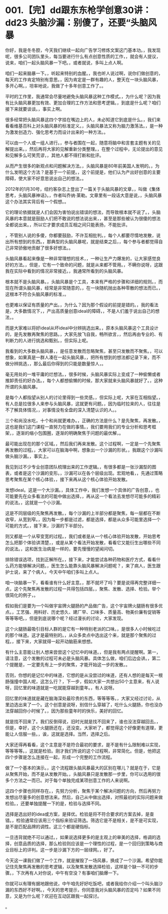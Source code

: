 # 001.【完】dd跟东东枪学创意30讲：dd23 头脑沙漏：别傻了，还要“头脑风暴

你好，我是冬冬腔，今天我们继续一起向广告学习修炼文案这门基本功。，我发现呢，很多公司团队里头，每当要进行什么有点创意性质的工作，，就会有人提议，说来，咱们一起头脑风暴一下吧。，或者就说，多叫上点人啊。

咱们一起来脑暴一下。，听起来特别的血腥。，我也听人说过啊，说你们做创意的，每天的工作肯定特别有意思。，因为肯定是一群有趣的人，整天在一块头脑风暴，多开心啊。，坦率地说，我做了十多年创意工作了。。

平时的工作里，我通常会尽量地避免头脑风暴这种工作模式。，为什么呢？因为我有比头脑风暴更加有效、更加合理的工作方法和思考逻辑。，到底是什么呢？咱们接下来就要谈谈。，事实上啊。

很多经常把头脑风暴这四个字挂在嘴边上的人，未必知道它到底是什么。，我们来看看维基百科上对头脑风暴的标准定义。，头脑风暴法又称为脑力激荡法。，是一种为激发创造力、强化思考力而设计出来的一种方法。。

可以由一个人或一组人进行。，参与者围在一起，随意将脑中和言套主题有关的见解提出来。，然后再将大家的见解重新分类整理。，在整个过程中，无论提出的意见和见解多么可笑荒谬，，其他人都不得打断和批评。

从而产生很多的新观点和问题解决方法。，头脑风暴是80年前美国人发明的。，为什么发明这个方法？是基于一个前提。，这个前提是，他们认为产出好创意的主要障碍，使大家不好意思说出自己的想法。。

2012年的1月30号，纽约客杂志上登出了一篇关于头脑风暴的文章，，叫做《集体思考，头脑风暴神话》。，作者叫乔纳·莱勒。文章里有一段话大意是说，，头脑风暴这个办法其实背后有一个假想。。

它的理论依据就是人们会因为害怕说出错误的想法，而导致根本就不说了。，头脑风暴的本意就是鼓励人们把不敢说的想法说出来，，甚至是那些被认为很傻的想法全都说出来。，所以它才要求成员互相之间只能表扬，不能批评。

，不管别人说的多傻，你都要鼓励，不许互相批判。，每个人都要尽情地发散，说出所有想到的东西。，那典型的头脑风暴呢，就是结束之后，，每个参与者都觉得自己非常骄傲地贡献了很多好想法。。

头脑风暴看起来像是一种非常理想的技术，，一种让生产力爆发的，让大家感觉良好的方法。，但是，它有一个致命的问题，就是从来都不管用。，不瞒你说呀，这跟我在实际中看到的情况非常接近。，我通常所看到的头脑风暴。

根本就不是头脑风暴。，头脑风暴是个工具，本来有严格的步骤和详细的规则。，而现在所谓头脑风暴，经常是非常随意的，，在一块随机抛出各种零散的想法而已。，这根本不符合头脑风暴的标准，。

也更难以保证有质量的产出。，为什么？因为那个假设的前提是错的。，我的看法是，大多数情况下，，产出高质量创意ideal的障碍，，不是人们羞于说出自己的想法，。

而是大家难以将好ideal从坏ideal中分辨挑选出来。，原本头脑风暴这个工具设计的，是先发散再聚焦的思路。，大家先放飞自我，畅所欲言，，然后再由专业的、有判断力的人进行挑选和甄别。，但实际上呢。

我看到的大多数头脑风暴，，是任意发散而忽略聚焦，甚至只发散而不聚焦。，可以想象，如果真是一群人凑在一起头脑风暴，，把所有想到的想法都记录下来，而不做分辨挑选，，那么最后你得到的只能是数量惊人，。

毫无用处的一堆平庸的烂想法。，很多时候，头脑风暴实际上变成了一种偷懒或者推卸责任的好办法。，每个人都想偷懒的时候，那大家就来头脑风暴就好了。，这种所谓的头脑风暴。

是每个人都指望从别人的讨论里得到一些灵感。，但实际上呢，大家在互相指望。，有人总是拉很多人来参与头脑风暴，这就更有问题。，因为临时拉来的人，往往是不了解具体情况，，对事情没有全盘的深入清楚认识的人。。

三个和尚没水吃，十个和尚就更难办。，正确的方法是什么？是先聚焦，再发散。，这也是我们这门课程一直努力在做的事情。，我们要用我们的专业分析和思考框架，，逐渐的缩小包围圈，逐渐的明确聚焦于问题的最优解，。

最可能出现在的那个区域。，然后我们再来发散。这个过程啊，一定是一个先聚焦再发散的过程。，大家可以在脑海中啊，想象出一个沙漏的形状。，我跟这个沙漏叫做头脑沙漏。，事实上。

我见到过不少专业创意团队梳理出来的工作逻辑。，有很多都是一张沙漏型的图表，或者是这个沙漏的变形。，沙漏可以在各个层级出现。宏观地看，，先通过策略思考聚焦在某个核心体验，，接下来再从这个核心体验开始发散。

发想ideal。这是一个大沙漏。，具体工作中，我们发想一个具体的广告创意，，也可能要先在众多看法的可能中做出选择，，再从这一个看法去发想尽可能多的精彩的说法。，这就是一个小沙漏。

这是不同层级的先聚焦再发散。，每个沙漏的上半部分都是聚焦，每一层都在不断收窄，从宽到窄。，因为每一步都是过滤，都是选择，都是从众多可能里选择一个可能的方式。，接下来，沙漏的下半部分。

则又都是一个从窄变宽的过程。，我们或者是从一个核心体验开始发散，开始思考怎么把那个体验讲清楚，，或是从某个看法开始发散，看看它又能衍生出哪些不同的说法。，这和医生治病是一样的，要先慢慢的望闻问切。

排除错误选项，找到正解所在。，接下来，才能尝试各种药物和医疗方式，看看什么药方能够解决问题。，医生怎么能靠头脑风暴解决问题呢？，来了病人，医生跟护士说，来了个病人，今天中午咱们多叫上点人。

咱一块脑暴一下，看看谁有什么好主意。，那不就坏了吗？要是说得再完整详细一点，这个先聚焦再发散的过程一共得包括四层。，聚焦、发散、选择、检验。举个很简化的例子，。

假如我们是要为一个叫做宇宙牌火腿肠的产品做广告，这个宇宙牌火腿肠有很多优点。，工艺强、用料好、历史悠久、建厂早、口味多、质量高、物美价廉有促销等等等等吧。，但是到底说哪个呢？经过漫长的讨论，大家发现。

这个火腿肠最吸引目标人群的是它有一种特别老派的口味。，是很多人小时候吃过的那个味道。这才是最特别的。，从众多卖点中选出这个来，就是那个聚焦的过程。，接下来，大家就得一起开动脑筋来想想。

有什么主意能让别人想来尝尝这个记忆中的味道。，但是我有两点提醒啊。第一，请注意，这个发散的过程可未必是头脑风暴。具体怎么做，咱们后边会讲。，第二个提醒是，一定要先有上一步的聚焦，才能开始这一步的发散。。

否则，你想的是记忆中的味道，它想的是从没尝过的味道，还有人想的是每天一根肠强撞中国人呢，这怎么行？，下一步，假如大家一共想出50个主意来，有人说呀，回忆里的味道就是一吃就能穿越到童年。，有人说呀。

回忆里的味道就是藏在脑海深处最珍贵的东西，等等等等。，大家又经过讨论，从里边选出来了一个。这个创意是说呀，别信什么穿越了，吃什么火腿肠，你也没办法穿越回你小时候了。，因为那些童年时的快乐，美好的回忆。

就是找不回来了。我们反倒得说，旧时光就是找不回来了，谁也没法穿越回去。，但是，幸好，这个火腿肠还在，还没变。大家听了，都觉得这个好像更有道理，更能让人信服一些。，诶，这就是选择。当然，选择之后。

大家还得再看看，这个主意是不是符合最初的要求，是不是有什么限制难以实现，等等等等。，这就是检验。刚才我们所说的这个过程啊，非常简化。但是，他把这四个步骤是怎么连接在一起，形成一个完整的工作流程。

做了一个基本的演示。，这个流程跟头脑风暴最大的区别在哪儿？就是在于，它是从聚焦开始，而不是从发散开始。，头脑风暴只是发散那一步里，你可以选用的很多个方法之一而已。对于每个单独完成某项创意工作的人来说啊。

这四个步骤也同样存在。，先努力分析，聚焦于某个解决问题的方向，然后再努力发想出尽量多的创意想法来。然后，自己从中做出选择，对照最初的实际问题来做检验。，还要单独提醒一下的是，检验与选择不同。

选择是选出好的idea或方案，是择优。检验是将不符合要求的方案去掉，是查错。，检验通常应该用三个指标来验证筛选。筛选它是不是相关，是不是可实现，是不是匹配品牌的调性。这三个都是硬指标。

一旦违背就绝不可以通过。，如果说选择更多的是主观上的审美的选择，格调的选择，创意品质的选择，那么检验则应该是一个理性的过程，是一个回归到策略与商业目标上的评判。这一步是沙漏下方的一层绿网。，好了。

今天这一课我们做了一个工作，就是摧毁了一场风暴，换成了一个沙漏。希望你能记住先聚焦再发散的思考逻辑，以及聚焦发散选择检验，这样是个缺一不可的步骤。，下次再有人对你说，中午有空没？有事咱们脑爆一下。

你就可以有理有据地跟他说，中午咱先好好吃饭吧，或者我给你介绍一个叫头脑沙漏的东西好不好啊。，今天的思考提示，你同意我对头脑风暴的否定吗？如果不同意，又是为什么呢？欢迎在互动区跟我一起探讨。

。